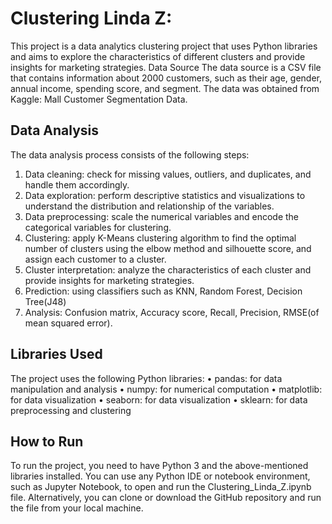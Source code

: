 # Clustering Linda Z:

This project is a data analytics clustering project that uses Python libraries and aims to explore the characteristics of different clusters and provide insights for marketing strategies.
Data Source
The data source is a CSV file that contains information about 2000 customers, such as their age, gender, annual income, spending score, and segment. The data was obtained from Kaggle: Mall Customer Segmentation Data.

## Data Analysis
The data analysis process consists of the following steps:
1.	Data cleaning: check for missing values, outliers, and duplicates, and handle them accordingly.
2.	Data exploration: perform descriptive statistics and visualizations to understand the distribution and relationship of the variables.
3.	Data preprocessing: scale the numerical variables and encode the categorical variables for clustering.
4.	Clustering: apply K-Means clustering algorithm to find the optimal number of clusters using the elbow method and silhouette score, and assign each customer to a cluster.
5.	Cluster interpretation: analyze the characteristics of each cluster and provide insights for marketing strategies.
6.  Prediction: using classifiers such as KNN, Random Forest, Decision Tree(J48)
7.  Analysis: Confusion matrix, Accuracy score, Recall, Precision, RMSE(of mean squared error).

## Libraries Used
The project uses the following Python libraries:
•	pandas: for data manipulation and analysis
•	numpy: for numerical computation
•	matplotlib: for data visualization
•	seaborn: for data visualization
•	sklearn: for data preprocessing and clustering

## How to Run
To run the project, you need to have Python 3 and the above-mentioned libraries installed. You can use any Python IDE or notebook environment, such as Jupyter Notebook, to open and run the Clustering_Linda_Z.ipynb file. Alternatively, you can clone or download the GitHub repository and run the file from your local machine.
